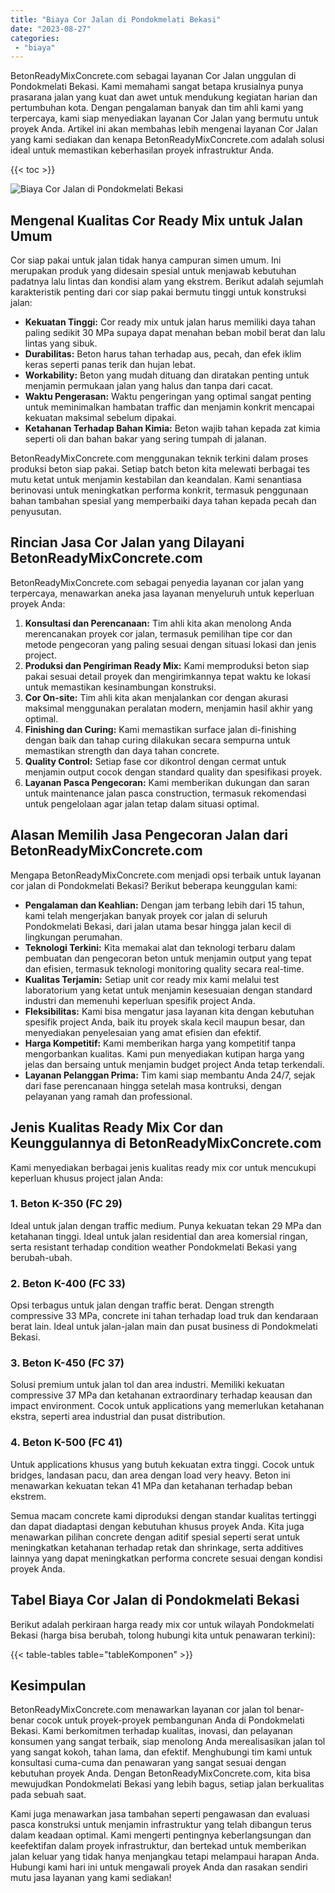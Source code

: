 ```yaml
---
title: "Biaya Cor Jalan di Pondokmelati Bekasi"
date: "2023-08-27"
categories: 
 - "biaya"
---
```


BetonReadyMixConcrete.com sebagai layanan Cor Jalan unggulan di Pondokmelati Bekasi. Kami memahami sangat betapa krusialnya punya prasarana jalan yang kuat dan awet untuk mendukung kegiatan harian dan pertumbuhan kota. Dengan pengalaman banyak dan tim ahli kami yang terpercaya, kami siap menyediakan layanan Cor Jalan yang bermutu untuk proyek Anda. Artikel ini akan membahas lebih mengenai layanan Cor Jalan yang kami sediakan dan kenapa BetonReadyMixConcrete.com adalah solusi ideal untuk memastikan keberhasilan proyek infrastruktur Anda.

{{< toc >}}

![Biaya Cor Jalan di Pondokmelati Bekasi](https://betoncor8.github.io/cor/harga-beton-readymix-concrete%20(13).png)

## Mengenal Kualitas Cor Ready Mix untuk Jalan Umum

Cor siap pakai untuk jalan tidak hanya campuran simen umum. Ini merupakan produk yang didesain spesial untuk menjawab kebutuhan padatnya lalu lintas dan kondisi alam yang ekstrem. Berikut adalah sejumlah karakteristik penting dari cor siap pakai bermutu tinggi untuk konstruksi jalan:

- **Kekuatan Tinggi:** Cor ready mix untuk jalan harus memiliki daya tahan paling sedikit 30 MPa supaya dapat menahan beban mobil berat dan lalu lintas yang sibuk.
- **Durabilitas:** Beton harus tahan terhadap aus, pecah, dan efek iklim keras seperti panas terik dan hujan lebat.
- **Workability:** Beton yang mudah dituang dan diratakan penting untuk menjamin permukaan jalan yang halus dan tanpa dari cacat.
- **Waktu Pengerasan:** Waktu pengeringan yang optimal sangat penting untuk meminimalkan hambatan traffic dan menjamin konkrit mencapai kekuatan maksimal sebelum dipakai.
- **Ketahanan Terhadap Bahan Kimia:** Beton wajib tahan kepada zat kimia seperti oli dan bahan bakar yang sering tumpah di jalanan.

BetonReadyMixConcrete.com menggunakan teknik terkini dalam proses produksi beton siap pakai. Setiap batch beton kita melewati berbagai tes mutu ketat untuk menjamin kestabilan dan keandalan. Kami senantiasa berinovasi untuk meningkatkan performa konkrit, termasuk penggunaan bahan tambahan spesial yang memperbaiki daya tahan kepada pecah dan penyusutan.

## Rincian Jasa Cor Jalan yang Dilayani BetonReadyMixConcrete.com

BetonReadyMixConcrete.com sebagai penyedia layanan cor jalan yang terpercaya, menawarkan aneka jasa layanan menyeluruh untuk keperluan proyek Anda:

1. **Konsultasi dan Perencanaan:** Tim ahli kita akan menolong Anda merencanakan proyek cor jalan, termasuk pemilihan tipe cor dan metode pengecoran yang paling sesuai dengan situasi lokasi dan jenis project.
2. **Produksi dan Pengiriman Ready Mix:** Kami memproduksi beton siap pakai sesuai detail proyek dan mengirimkannya tepat waktu ke lokasi untuk memastikan kesinambungan konstruksi.
3. **Cor On-site:** Tim ahli kita akan menjalankan cor dengan akurasi maksimal menggunakan peralatan modern, menjamin hasil akhir yang optimal.
4. **Finishing dan Curing:** Kami memastikan surface jalan di-finishing dengan baik dan tahap curing dilakukan secara sempurna untuk memastikan strength dan daya tahan concrete.
5. **Quality Control:** Setiap fase cor dikontrol dengan cermat untuk menjamin output cocok dengan standard quality dan spesifikasi proyek.
6. **Layanan Pasca Pengecoran:** Kami memberikan dukungan dan saran untuk maintenance jalan pasca construction, termasuk rekomendasi untuk pengelolaan agar jalan tetap dalam situasi optimal.

## Alasan Memilih Jasa Pengecoran Jalan dari BetonReadyMixConcrete.com

Mengapa BetonReadyMixConcrete.com menjadi opsi terbaik untuk layanan cor jalan di Pondokmelati Bekasi? Berikut beberapa keunggulan kami:

- **Pengalaman dan Keahlian:** Dengan jam terbang lebih dari 15 tahun, kami telah mengerjakan banyak proyek cor jalan di seluruh Pondokmelati Bekasi, dari jalan utama besar hingga jalan kecil di lingkungan perumahan.
- **Teknologi Terkini:** Kita memakai alat dan teknologi terbaru dalam pembuatan dan pengecoran beton untuk menjamin output yang tepat dan efisien, termasuk teknologi monitoring quality secara real-time.
- **Kualitas Terjamin:** Setiap unit cor ready mix kami melalui test laboratorium yang ketat untuk menjamin kesesuaian dengan standard industri dan memenuhi keperluan spesifik project Anda.
- **Fleksibilitas:** Kami bisa mengatur jasa layanan kita dengan kebutuhan spesifik project Anda, baik itu proyek skala kecil maupun besar, dan menyediakan penyelesaian yang amat efisien dan efektif.
- **Harga Kompetitif:** Kami memberikan harga yang kompetitif tanpa mengorbankan kualitas. Kami pun menyediakan kutipan harga yang jelas dan bersaing untuk menjamin budget project Anda tetap terkendali.
- **Layanan Pelanggan Prima:** Tim kami siap membantu Anda 24/7, sejak dari fase perencanaan hingga setelah masa kontruksi, dengan pelayanan yang ramah dan professional.

## Jenis Kualitas Ready Mix Cor dan Keunggulannya di BetonReadyMixConcrete.com

Kami menyediakan berbagai jenis kualitas ready mix cor untuk mencukupi keperluan khusus project jalan Anda:

### 1\. Beton K-350 (FC 29)

Ideal untuk jalan dengan traffic medium. Punya kekuatan tekan 29 MPa dan ketahanan tinggi. Ideal untuk jalan residential dan area komersial ringan, serta resistant terhadap condition weather Pondokmelati Bekasi yang berubah-ubah.

### 2\. Beton K-400 (FC 33)

Opsi terbagus untuk jalan dengan traffic berat. Dengan strength compressive 33 MPa, concrete ini tahan terhadap load truk dan kendaraan berat lain. Ideal untuk jalan-jalan main dan pusat business di Pondokmelati Bekasi.

### 3\. Beton K-450 (FC 37)

Solusi premium untuk jalan tol dan area industri. Memiliki kekuatan compressive 37 MPa dan ketahanan extraordinary terhadap keausan dan impact environment. Cocok untuk applications yang memerlukan ketahanan ekstra, seperti area industrial dan pusat distribution.

### 4\. Beton K-500 (FC 41)

Untuk applications khusus yang butuh kekuatan extra tinggi. Cocok untuk bridges, landasan pacu, dan area dengan load very heavy. Beton ini menawarkan kekuatan tekan 41 MPa dan ketahanan terhadap beban ekstrem.

Semua macam concrete kami diproduksi dengan standar kualitas tertinggi dan dapat diadaptasi dengan kebutuhan khusus proyek Anda. Kita juga menawarkan pilihan concrete dengan aditif spesial seperti serat untuk meningkatkan ketahanan terhadap retak dan shrinkage, serta additives lainnya yang dapat meningkatkan performa concrete sesuai dengan kondisi proyek Anda.

## Tabel Biaya Cor Jalan di Pondokmelati Bekasi

Berikut adalah perkiraan harga ready mix cor untuk wilayah Pondokmelati Bekasi (harga bisa berubah, tolong hubungi kita untuk penawaran terkini):

{{< table-tables table="tableKomponen" >}}

## Kesimpulan

BetonReadyMixConcrete.com menawarkan layanan cor jalan tol benar-benar cocok untuk proyek-proyek pembangunan Anda di Pondokmelati Bekasi. Kami berkomitmen terhadap kualitas, inovasi, dan pelayanan konsumen yang sangat terbaik, siap menolong Anda merealisasikan jalan tol yang sangat kokoh, tahan lama, dan efektif. Menghubungi tim kami untuk konsultasi cuma-cuma dan penawaran yang sangat sesuai dengan kebutuhan proyek Anda. Dengan BetonReadyMixConcrete.com, kita bisa mewujudkan Pondokmelati Bekasi yang lebih bagus, setiap jalan berkualitas pada sebuah saat.

Kami juga menawarkan jasa tambahan seperti pengawasan dan evaluasi pasca konstruksi untuk menjamin infrastruktur yang telah dibangun terus dalam keadaan optimal. Kami mengerti pentingnya keberlangsungan dan keefektifan dalam proyek infrastruktur, dan bertekad untuk memberikan jalan keluar yang tidak hanya menjangkau tetapi melampaui harapan Anda. Hubungi kami hari ini untuk mengawali proyek Anda dan rasakan sendiri mutu jasa layanan yang kami sediakan!
